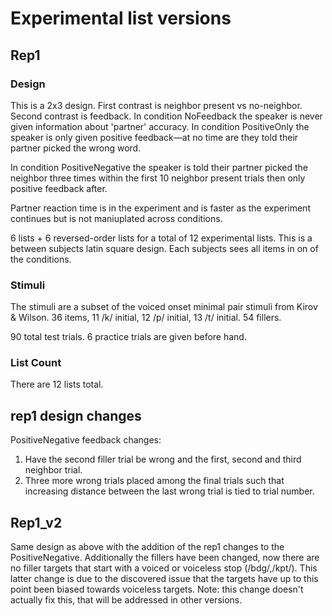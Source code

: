 # Experimental list versions
## Rep1
### Design
This is a 2x3 design.
First contrast is neighbor present vs no-neighbor.
Second contrast is feedback. In condition NoFeedback the speaker is never given information about 'partner' accuracy. In condition PositiveOnly the speaker is only given positive feedback—at no time are they told their partner picked the wrong word.

In condition PositiveNegative the speaker is told their partner picked the neighbor three times within the first 10 neighbor present trials then only positive feedback after.

Partner reaction time is in the experiment and is faster as the experiment continues but is not maniuplated across conditions.

6 lists + 6 reversed-order lists for a total of 12 experimental lists.
This is a between subjects latin square design. Each subjects sees all items in on of the conditions.

### Stimuli
The stimuli are a subset of the voiced onset minimal pair stimuli from Kirov & Wilson.
36 items, 11 /k/ initial, 12 /p/ initial, 13 /t/ initial.
54 fillers.

90 total test trials.
6 practice trials are given before hand.

### List Count
There are 12 lists total.

## rep1 design changes
PositiveNegative feedback changes:
1. Have the second filler trial be wrong and the first, second and third neighbor trial.
1. Three more wrong trials placed among the final trials such that increasing distance between the last wrong trial is tied to trial number.

## Rep1_v2
Same design as above with the addition of the rep1 changes to the PositiveNegative.
Additionally the fillers have been changed, now there are no filler targets that start with a voiced or voiceless stop (/bdg/,/kpt/).
This latter change is due to the discovered issue that the targets have up to this point been biased towards voiceless targets.
Note: this change doesn't actually fix this, that will be addressed in other versions.
